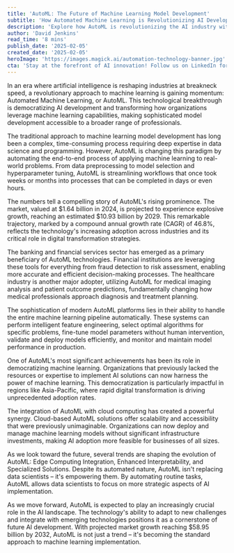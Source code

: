 ```yaml
---
title: 'AutoML: The Future of Machine Learning Model Development'
subtitle: 'How Automated Machine Learning is Revolutionizing AI Development'
description: 'Explore how AutoML is revolutionizing the AI industry with projected market growth from $1.64 billion in 2024 to $10.93 billion by 2029. Learn how this technology is democratizing machine learning and transforming industries through automated intelligence.'
author: 'David Jenkins'
read_time: '8 mins'
publish_date: '2025-02-05'
created_date: '2025-02-05'
heroImage: 'https://images.magick.ai/automation-technology-banner.jpg'
cta: 'Stay at the forefront of AI innovation! Follow us on LinkedIn for the latest insights on AutoML and machine learning developments that are shaping the future of technology.'
---
```


In an era where artificial intelligence is reshaping industries at breakneck speed, a revolutionary approach to machine learning is gaining momentum: Automated Machine Learning, or AutoML. This technological breakthrough is democratizing AI development and transforming how organizations leverage machine learning capabilities, making sophisticated model development accessible to a broader range of professionals.

The traditional approach to machine learning model development has long been a complex, time-consuming process requiring deep expertise in data science and programming. However, AutoML is changing this paradigm by automating the end-to-end process of applying machine learning to real-world problems. From data preprocessing to model selection and hyperparameter tuning, AutoML is streamlining workflows that once took weeks or months into processes that can be completed in days or even hours.

The numbers tell a compelling story of AutoML's rising prominence. The market, valued at $1.64 billion in 2024, is projected to experience explosive growth, reaching an estimated $10.93 billion by 2029. This remarkable trajectory, marked by a compound annual growth rate (CAGR) of 46.8%, reflects the technology's increasing adoption across industries and its critical role in digital transformation strategies.

The banking and financial services sector has emerged as a primary beneficiary of AutoML technologies. Financial institutions are leveraging these tools for everything from fraud detection to risk assessment, enabling more accurate and efficient decision-making processes. The healthcare industry is another major adopter, utilizing AutoML for medical imaging analysis and patient outcome predictions, fundamentally changing how medical professionals approach diagnosis and treatment planning.

The sophistication of modern AutoML platforms lies in their ability to handle the entire machine learning pipeline automatically. These systems can perform intelligent feature engineering, select optimal algorithms for specific problems, fine-tune model parameters without human intervention, validate and deploy models efficiently, and monitor and maintain model performance in production.

One of AutoML's most significant achievements has been its role in democratizing machine learning. Organizations that previously lacked the resources or expertise to implement AI solutions can now harness the power of machine learning. This democratization is particularly impactful in regions like Asia-Pacific, where rapid digital transformation is driving unprecedented adoption rates.

The integration of AutoML with cloud computing has created a powerful synergy. Cloud-based AutoML solutions offer scalability and accessibility that were previously unimaginable. Organizations can now deploy and manage machine learning models without significant infrastructure investments, making AI adoption more feasible for businesses of all sizes.

As we look toward the future, several trends are shaping the evolution of AutoML: Edge Computing Integration, Enhanced Interpretability, and Specialized Solutions. Despite its automated nature, AutoML isn't replacing data scientists – it's empowering them. By automating routine tasks, AutoML allows data scientists to focus on more strategic aspects of AI implementation.

As we move forward, AutoML is expected to play an increasingly crucial role in the AI landscape. The technology's ability to adapt to new challenges and integrate with emerging technologies positions it as a cornerstone of future AI development. With projected market growth reaching $58.95 billion by 2032, AutoML is not just a trend – it's becoming the standard approach to machine learning implementation.